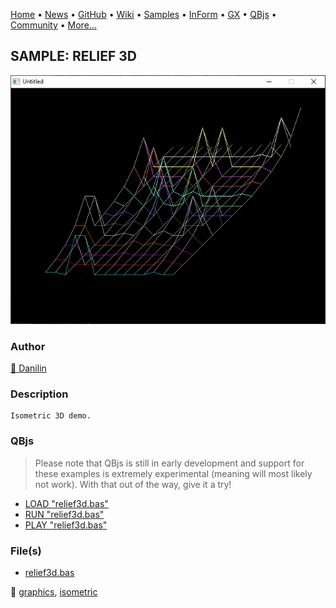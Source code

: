 [Home](https://qb64.com) • [News](../../news.md) • [GitHub](https://github.com/QB64Official/qb64) • [Wiki](https://github.com/QB64Official/qb64/wiki) • [Samples](../../samples.md) • [InForm](../../inform.md) • [GX](../../gx.md) • [QBjs](../../qbjs.md) • [Community](../../community.md) • [More...](../../more.md)

## SAMPLE: RELIEF 3D

![sscreenshot.png](img/sscreenshot.png)

### Author

[🐝 Danilin](../danilin.md) 

### Description

```text
Isometric 3D demo.
```

### QBjs

> Please note that QBjs is still in early development and support for these examples is extremely experimental (meaning will most likely not work). With that out of the way, give it a try!

* [LOAD "relief3d.bas"](https://v6p9d9t4.ssl.hwcdn.net/html/6022890/index.html?src=https://qb64.com/samples/relief-3d/src/relief3d.bas)
* [RUN "relief3d.bas"](https://v6p9d9t4.ssl.hwcdn.net/html/6022890/index.html?mode=auto&src=https://qb64.com/samples/relief-3d/src/relief3d.bas)
* [PLAY "relief3d.bas"](https://v6p9d9t4.ssl.hwcdn.net/html/6022890/index.html?mode=play&src=https://qb64.com/samples/relief-3d/src/relief3d.bas)

### File(s)

* [relief3d.bas](src/relief3d.bas)

🔗 [graphics](../graphics.md), [isometric](../isometric.md)
